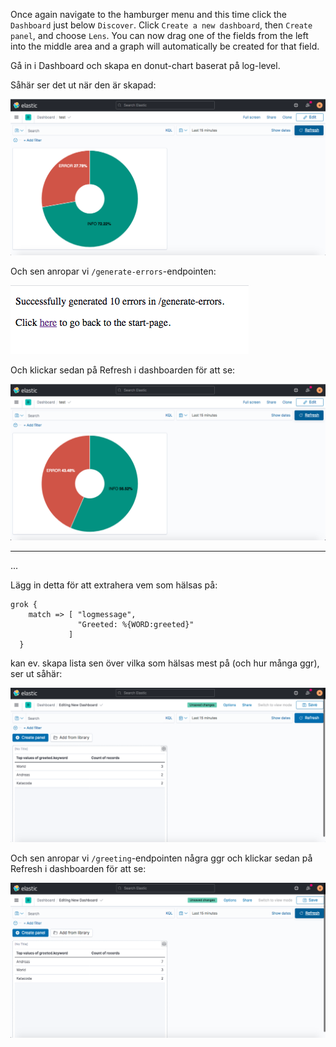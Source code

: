 
Once again navigate to the hamburger menu and this time click the `Dashboard` just below `Discover`. Click `Create a new dashboard`, then `Create panel`, and choose `Lens`. You can now drag one of the fields from the left into the middle area and a graph will automatically be created for that field.





Gå in i Dashboard och skapa en donut-chart baserat på log-level.

Såhär ser det ut när den är skapad:

![Errors-before](./assets/errors-before.png)

Och sen anropar vi `/generate-errors`-endpointen:

![Errors-generated](./assets/errors-generated.png)

Och klickar sedan på Refresh i dashboarden för att se:

![Errors-after](./assets/errors-after.png)

<hr>

...

Lägg in detta för att extrahera vem som hälsas på:

```
grok {
    match => [ "logmessage",
               "Greeted: %{WORD:greeted}"
             ]
  }
```

kan ev. skapa lista sen över vilka som hälsas mest på (och hur många ggr), ser ut såhär:

![Names-before](./assets/names-before.png)

Och sen anropar vi `/greeting`-endpointen några ggr och klickar sedan på Refresh i dashboarden för att se:

![Names-after](./assets/names-after.png)